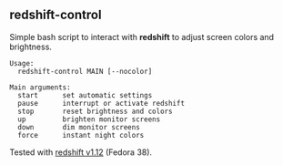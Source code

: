 redshift-control
---

Simple bash script to interact with **redshift** to adjust screen colors and brightness.

```
Usage:
  redshift-control MAIN [--nocolor]

Main arguments:
  start      set automatic settings
  pause      interrupt or activate redshift
  stop       reset brightness and colors
  up         brighten monitor screens
  down       dim monitor screens
  force      instant night colors
```

Tested with [redshift v1.12](https://github.com/jonls/redshift/releases/tag/v1.12) (Fedora 38).

